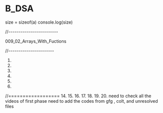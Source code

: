 # B_DSA

size = sizeof(a)
console.log(size)


//-------------------------

009_02_Arrays_With_Fuctions

//-----------------------


1.
2.
9.
10.
11.
12.
//==================
14.
15.
16.
17.
18.
19.
20.
need to check all the videos of first phase 
need to add the codes from gfg , colt, and unresolved files
